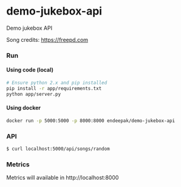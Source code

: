 # demo-jukebox-api

Demo jukebox API

Song credits: https://freepd.com

### Run

#### Using code (local)

```sh
# Ensure python 2.x and pip installed
pip install -r app/requirements.txt
python app/server.py
```

#### Using docker

```sh
docker run -p 5000:5000 -p 8000:8000 endeepak/demo-jukebox-api
```

### API

```sh
$ curl localhost:5000/api/songs/random
```

### Metrics

Metrics will available in http://localhost:8000
